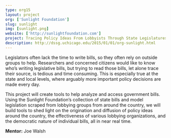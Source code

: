 ```yaml
---
type: org15
layout: project
org: ['Sunlight Foundation']
slug: sunlight
img: [sunlight.png]
website: ['http://sunlightfoundation.com']
project: Tracing Policy Ideas From Lobbyists Through State Legislatures
description: http://dssg.uchicago.edu/2015/01/01/org-sunlight.html
---
```


<p>Legislators often lack the time to write bills, so they often rely on outside groups to help.  Researchers and concerned citizens would like to know who’s writing legislative bills, but trying to read those bills, let alone trace their source, is tedious and time consuming.  This is especially true at the state and local levels, where arguably more important policy decisions are made every day.

<p>This project will create tools to help analyze and access government bills.  Using the Sunlight Foundation’s collection of state bills and model legislation scraped from lobbying groups from around the country, we will build tools to shed light on the origination and diffusion of policy ideas around the country, the effectiveness of various lobbying organizations, and the democratic nature of individual bills, all in near real time.

<p><b>Mentor:</b> Joe Walsh
